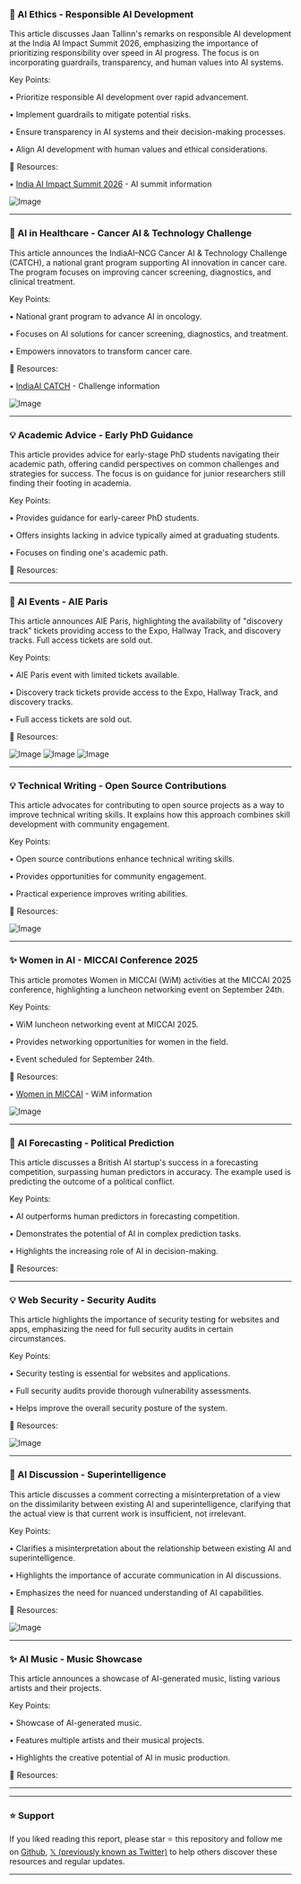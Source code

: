 ### 🤖 AI Ethics - Responsible AI Development

This article discusses Jaan Tallinn's remarks on responsible AI development at the India AI Impact Summit 2026, emphasizing the importance of prioritizing responsibility over speed in AI progress.  The focus is on incorporating guardrails, transparency, and human values into AI systems.

Key Points:

• Prioritize responsible AI development over rapid advancement.


• Implement guardrails to mitigate potential risks.


• Ensure transparency in AI systems and their decision-making processes.


• Align AI development with human values and ethical considerations.



🔗 Resources:

• [India AI Impact Summit 2026](https://x.com/hashtag/IndiaAIImpactSummit2026?src=hashtag_click) -  AI summit information


![Image](https://pbs.twimg.com/amplify_video_thumb/1969634533805826048/img/pGDzZiropAChFkCa.jpg)


---

### 🚀 AI in Healthcare - Cancer AI & Technology Challenge

This article announces the IndiaAI–NCG Cancer AI & Technology Challenge (CATCH), a national grant program supporting AI innovation in cancer care.  The program focuses on improving cancer screening, diagnostics, and clinical treatment.

Key Points:

• National grant program to advance AI in oncology.


• Focuses on AI solutions for cancer screening, diagnostics, and treatment.


• Empowers innovators to transform cancer care.



🔗 Resources:

• [IndiaAI CATCH](https://x.com/OfficialINDIAai/status/1969676421774590011) - Challenge information


![Image](https://pbs.twimg.com/media/G1Wxo9LbQA4ow6c?format=jpg&name=small)


---

### 💡 Academic Advice - Early PhD Guidance

This article provides advice for early-stage PhD students navigating their academic path, offering candid perspectives on common challenges and strategies for success.  The focus is on guidance for junior researchers still finding their footing in academia.

Key Points:

•  Provides guidance for early-career PhD students.


• Offers insights lacking in advice typically aimed at graduating students.


•  Focuses on finding one's academic path.



🔗 Resources:


---

### 🚀 AI Events - AIE Paris

This article announces AIE Paris, highlighting the availability of "discovery track" tickets providing access to the Expo, Hallway Track, and discovery tracks.  Full access tickets are sold out.

Key Points:

•  AIE Paris event with limited tickets available.


•  Discovery track tickets provide access to the Expo, Hallway Track, and discovery tracks.


• Full access tickets are sold out.



🔗 Resources:


![Image](https://pbs.twimg.com/media/G1VEkjSWcAAVAi1?format=jpg&name=900x900)
![Image](https://pbs.twimg.com/media/G1VBXRDWwAAeyID?format=jpg&name=360x360)
![Image](https://pbs.twimg.com/media/G1VBfqoWQAAwGsC?format=jpg&name=360x360)


---

### 💡 Technical Writing - Open Source Contributions

This article advocates for contributing to open source projects as a way to improve technical writing skills. It explains how this approach combines skill development with community engagement.


Key Points:

•  Open source contributions enhance technical writing skills.


•  Provides opportunities for community engagement.


•  Practical experience improves writing abilities.



🔗 Resources:


![Image](https://pbs.twimg.com/media/G1VBe1OXAAArJrC?format=jpg&name=small)


---

### ✨ Women in AI - MICCAI Conference 2025

This article promotes Women in MICCAI (WiM) activities at the MICCAI 2025 conference, highlighting a luncheon networking event on September 24th.


Key Points:

•  WiM luncheon networking event at MICCAI 2025.


•  Provides networking opportunities for women in the field.


•  Event scheduled for September 24th.



🔗 Resources:

• [Women in MICCAI](https://x.com/WomenInMICCAI) -  WiM information


![Image](https://pbs.twimg.com/media/G1S5LOabQAERFID?format=jpg&name=small)


---

### 🤖 AI Forecasting - Political Prediction

This article discusses a British AI startup's success in a forecasting competition, surpassing human predictors in accuracy. The example used is predicting the outcome of a political conflict.

Key Points:

• AI outperforms human predictors in forecasting competition.


• Demonstrates the potential of AI in complex prediction tasks.


•  Highlights the increasing role of AI in decision-making.



🔗 Resources:


---

### 💡 Web Security - Security Audits

This article highlights the importance of security testing for websites and apps, emphasizing the need for full security audits in certain circumstances.

Key Points:

• Security testing is essential for websites and applications.


• Full security audits provide thorough vulnerability assessments.


•  Helps improve the overall security posture of the system.



🔗 Resources:


![Image](https://pbs.twimg.com/media/G1RlwcbXYAA15O2?format=jpg&name=small)


---

### 🤖 AI Discussion - Superintelligence

This article discusses a comment correcting a misinterpretation of a view on the dissimilarity between existing AI and superintelligence, clarifying that the actual view is that current work is insufficient, not irrelevant.

Key Points:

• Clarifies a misinterpretation about the relationship between existing AI and superintelligence.


•  Highlights the importance of accurate communication in AI discussions.


•  Emphasizes the need for nuanced understanding of AI capabilities.



🔗 Resources:


![Image](https://pbs.twimg.com/media/G1PwT-xbMAAUlOw?format=png&name=small)


---

### ✨ AI Music - Music Showcase

This article announces a showcase of AI-generated music, listing various artists and their projects.

Key Points:

• Showcase of AI-generated music.


• Features multiple artists and their musical projects.


• Highlights the creative potential of AI in music production.



🔗 Resources:



---


---

### ⭐️ Support

If you liked reading this report, please star ⭐️ this repository and follow me on [Github](https://github.com/Drix10), [𝕏 (previously known as Twitter)](https://x.com/DRIX_10_) to help others discover these resources and regular updates.

---